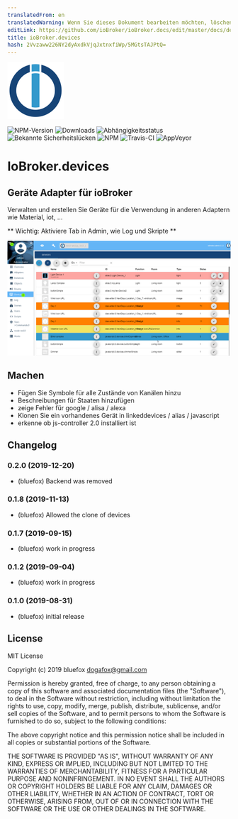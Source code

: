 ```yaml
---
translatedFrom: en
translatedWarning: Wenn Sie dieses Dokument bearbeiten möchten, löschen Sie bitte das Feld "translationsFrom". Andernfalls wird dieses Dokument automatisch erneut übersetzt
editLink: https://github.com/ioBroker/ioBroker.docs/edit/master/docs/de/adapterref/iobroker.devices/README.md
title: ioBroker.devices
hash: 2Vvzaww226NY2dyAxdkVjqJxtnxfiWp/5MGtsTAJPtQ=
---
```

![Logo](../../../en/adapterref/iobroker.devices/admin/devices.png)

![NPM-Version](http://img.shields.io/npm/v/iobroker.devices.svg)
![Downloads](https://img.shields.io/npm/dm/iobroker.devices.svg)
![Abhängigkeitsstatus](https://img.shields.io/david/ioBroker/iobroker.devices.svg)
![Bekannte Sicherheitslücken](https://snyk.io/test/github/ioBroker/ioBroker.devices/badge.svg)
![NPM](https://nodei.co/npm/iobroker.devices.png?downloads=true)
![Travis-CI](http://img.shields.io/travis/ioBroker/ioBroker.devices/master.svg)
![AppVeyor](https://ci.appveyor.com/api/projects/status/github/ioBroker/ioBroker.devices?branch=master&svg=true)

# IoBroker.devices
## Geräte Adapter für ioBroker
Verwalten und erstellen Sie Geräte für die Verwendung in anderen Adaptern wie Material, iot, ...

** Wichtig: Aktiviere Tab in Admin, wie Log und Skripte **

![Bildschirm](../../../en/adapterref/iobroker.devices/img/screen.png)

## Machen
- Fügen Sie Symbole für alle Zustände von Kanälen hinzu
- Beschreibungen für Staaten hinzufügen
- zeige Fehler für google / alisa / alexa
- Klonen Sie ein vorhandenes Gerät in linkeddevices / alias / javascript
- erkenne ob js-controller 2.0 installiert ist

## Changelog

### 0.2.0 (2019-12-20)
* (bluefox) Backend was removed

### 0.1.8 (2019-11-13)
* (bluefox) Allowed the clone of devices

### 0.1.7 (2019-09-15)
* (bluefox) work in progress

### 0.1.2 (2019-09-04)
* (bluefox) work in progress

### 0.1.0 (2019-08-31)
* (bluefox) initial release

## License
MIT License

Copyright (c) 2019 bluefox <dogafox@gmail.com>

Permission is hereby granted, free of charge, to any person obtaining a copy
of this software and associated documentation files (the "Software"), to deal
in the Software without restriction, including without limitation the rights
to use, copy, modify, merge, publish, distribute, sublicense, and/or sell
copies of the Software, and to permit persons to whom the Software is
furnished to do so, subject to the following conditions:

The above copyright notice and this permission notice shall be included in all
copies or substantial portions of the Software.

THE SOFTWARE IS PROVIDED "AS IS", WITHOUT WARRANTY OF ANY KIND, EXPRESS OR
IMPLIED, INCLUDING BUT NOT LIMITED TO THE WARRANTIES OF MERCHANTABILITY,
FITNESS FOR A PARTICULAR PURPOSE AND NONINFRINGEMENT. IN NO EVENT SHALL THE
AUTHORS OR COPYRIGHT HOLDERS BE LIABLE FOR ANY CLAIM, DAMAGES OR OTHER
LIABILITY, WHETHER IN AN ACTION OF CONTRACT, TORT OR OTHERWISE, ARISING FROM,
OUT OF OR IN CONNECTION WITH THE SOFTWARE OR THE USE OR OTHER DEALINGS IN THE
SOFTWARE.